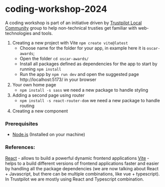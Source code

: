 # coding-workshop-2024

A coding workshop is part of an initiative driven by [Trustpilot Local Community](https://links.simpplr.com/?u=https%3A%2F%2Ftrustpilot-hub--simpplr.vf.force.com%2Fapex%2Fsimpplr__app%3Fu%3D%2Fsite%2Fa1409000003PsJ5AAK%2Fpage%2Fa125q0000016r0HAAQ) group to help non-technical trusties get familiar with web-technologies and tools. 

1. Creating a new project with Vite `npm create vite@latest`
   - Choose name for the folder for your app, in example here it is `oscar-awards`;
   - Open the folder `cd oscar-awards/`
   - Install all packages defined as dependencies for the app to start by running `npm install`
   - Run the app by `npm run dev` and open the suggested page http://localhost:5173/ in your browser
2. Your own home page
   - `npm install -s sass` we need a new package to handle styling
3. Adding a second page using router
   - `npm install -s react-router-dom` we need a new package to handle routing
4. Creating a new component


### Prerequisites
* [Node.js](https://nodejs.org/en/) (Installed on your machine)


### References: 
[React](https://react.dev/) - allows to build a powerful dynamic frontend applications
[Vite](https://vitejs.dev/guide/) - helps to a build different versions of frontend applications faster and easier by handling all the package dependencies (we are now talking about React + Javascript, but there can be multiple combinations, like vue + typescript). In Trustpilot we are mostly using React and Typescript combination.


